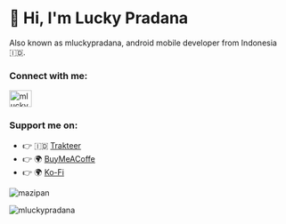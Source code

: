 # 👋 Hi, I'm Lucky Pradana

Also known as mluckypradana, android mobile developer from Indonesia 🇮🇩.

### Connect with me:

<p align="left">
<a href="https://twitter.com/mluckypradana" target="blank"><img align="center" src="https://raw.githubusercontent.com/rahuldkjain/github-profile-readme-generator/master/src/images/icons/Social/twitter.svg" alt="mluckypradana" height="30" width="40" /></a>
</p>

### Support me on:

- 👉 🇮🇩 [Trakteer](https://trakteer.id/mluckypradana/tip?utm_source=github)
- 👉 🌍 [BuyMeACoffe](https://www.buymeacoffee.com/mluckypradana?utm_source=github)
- 👉 🌍 [Ko-Fi](https://ko-fi.com/mluckypradana)

<p><img src="https://github-readme-stats.vercel.app/api?username=mluckypradana&show_icons=true&theme=nightowl&locale=en" alt="mazipan" /></p>

<p><img align="left" src="https://github-readme-stats.vercel.app/api/top-langs?username=mluckypradana&show_icons=true&locale=en&layout=compact&theme=nightowl" alt="mluckypradana" /></p>
